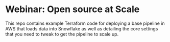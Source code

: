 # Webinar: Open source at Scale

This repo contains example Terraform code for deploying a base pipeline in AWS that loads data into Snowflake as well as detailing the core settings that you need to tweak to get the pipeline to scale up.
